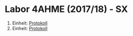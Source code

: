 # Labor 4AHME (2017/18) - SX

1. Einheit: [Protokoll](/nebflm14/Protokoll1.md)
2. Einheit: [Protokoll](/nebflm14/Protokoll2.md)
